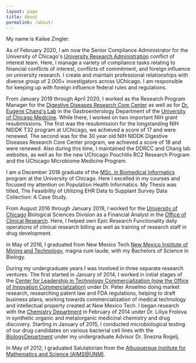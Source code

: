 ```yaml
---
layout: page
title: About
permalink: /about/
---
```

My name is Kailee Zingler.  

As of February 2020, I am now the Senior Compliance Administrator for the University of Chicago's [University Research Administration](https://ura.uchicago.edu) conflict of interest team.
Here, I manage a variety of compliance tasks relating to financial conflicts of interest, conflicts of commitment, and foreign influence on university research. I create and maintain professional relationships with diverse group of 2.000+ investigators across UChicago. I am responsible for keeping up with foreign influence federal rules and regulations.

From January 2019 through April 2020, I worked as the Research Program Manager for the [Digestive Diseases Research Core Center](http://www.uchicagoddrcc.org/research-cores) as well as for [Dr. Eugene Chang's Lab](https://changlab.uchicago.edu) in the Gastroenterology Department of the [University of Chicago Medicine](https://en.wikipedia.org/wiki/University_of_Chicago_Medical_Center).
While there, I worked on two important NIH grant resubmissions. The first was the resubmission for the longstanding NIH NIDDK T32 program at UChicago, we achieved a score of 17 and were renewed. The second was for the 30 year old NIH NIDDK Digestive Diseases Research Core Center program, we achieved a score of 18 and were renewed.
Also during this time, I maintained the DDRCC and Chang lab websites, as well as for the new UChicago Pouchitis RC2 Research Program and the UChicago Microbiome Medicine Program.

I am a December 2018 graduate of the [MSc. in Biomedical Informatics](https://grahamschool.uchicago.edu/academic-programs/masters-degrees/biomedical-informatics) program at the University of Chicago. 
Here I excelled in my courses and focused my attention on Population Health Informatics. My Thesis was titled, The Feasibility of Utilizing EHR Data to Supplant Survey Data Collection: A Case Study. 

From August 2016 through January 2019, I worked for the [University of Chicago](https://en.wikipedia.org/wiki/University_of_Chicago) Biological Sciences Division as a Financial Analyst in the
[Office of Clinical Research](http://bsdocr.bsd.uchicago.edu). Here, I helped own Epic Research Functionality daily operations of clinical research billing as well as training of research staff in drug development. 

In May of 2016, I graduated from New Mexico Tech [New Mexico Institute of Mining and
Technology](https://en.wikipedia.org/wiki/New_Mexico_Institute_of_Mining_and_Technology), 
magna cum laude, with my Bachelors of Science in Biology.

During my undergraduate years I was involved in three separate research ventures. The first started in
January of 2014, I worked in initial stages of the [Center for Leadership in Technology
Commercialization (now the Office of Innovation Commercialization)](https://www.nmt.edu/academics/management/oic.php) 
under Dr. Peter Anselmo doing market research, researching patent law and FDA regulations,
helping to draft business plans, working towards commercialization of medical technology and 
intellectual property created at New Mexico Tech. I began research with the [Chemistry
Department](https://www.nmt.edu/academics/chemistry/index.php) in February of 2014 under Dr. Liliya Frolova
in synthetic organic and metalorganic medicinal chemistry and drug discovery. Starting in 
January of 2015, I conducted microbiological testing of our drug candidates on various bacterial 
cell lines with the [BiologyDepartment](https://www.nmt.edu/academics/biology/) under my undergraduate Advisor
Dr. Snezna Rogelj.     

In May of 2012, I graduated Salutatorian from the [Albuquerque Institute for Mathematics and Science (AIMS@UNM)](http://www.aims-unm.org).

